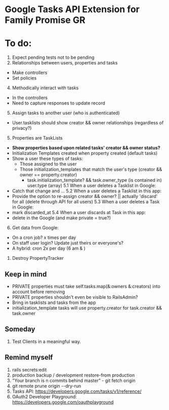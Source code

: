 # Google Tasks API Extension for Family Promise GR

# To do:
1. Expect pending tests not to be pending
3. Relationships between users, properties and tasks
  - Make controllers
  - Set policies
4. Methodically interact with tasks
  - In the controllers
  - Need to capture responses to update record
5. Assign tasks to another user (who is authenticated)
  - User.tasklists should show creator && owner relationships (regardless of privacy?)
5. Properties are TaskLists
  - ****Show properties based upon related tasks' creator && owner status?****
  - Initialization Templates created when property created (default tasks)
  - Show a user these types of tasks:
    - Those assigned to the user
    - Those initialization_templates that match the user's type (creator && owner == property.creator)
      - task.initialization_template? && task.owner_type (is contained in) user.type (array)
5.1 When a user deletes a Tasklist in Google:
  - Catch that change and ...
5.2 When a user deletes a Tasklist in this app:
  - Provide the option to re-assign creator && owner? || actually 'discard' for all (delete through API for all users)
5.3 When a user deletes a Task in Google:
  - mark discarded_at
5.4 When a user discards at Task in this app:
  - delete in the Google (and make private = true?)

6. Get data from Google:
  - On a cron job? x times per day
  - On staff user login? Update just theirs or everyone's?
  - A hybrid: cron 2x per day (6 am & )
1. Destroy PropertyTracker

## Keep in mind
- PRIVATE properties must take self.tasks.map(&:owners &:creators) into account before removing
- PRIVATE properties shouldn't even be visible to RailsAdmin?
- Bring in tasklists and tasks from the app
- initialization_template tasks will use property.creator for task.creator && task.owner

## Someday
1. Test Clients in a meaningful way.

## Remind myself
1. rails secrets:edit
2. production backup / development restore-from production
3. "Your branch is n commits behind master" - git fetch origin
4. git remote prune origin --dry-run
5. Tasks API: https://developers.google.com/tasks/v1/reference/
6. OAuth2 Developer Playground: https://developers.google.com/oauthplayground
